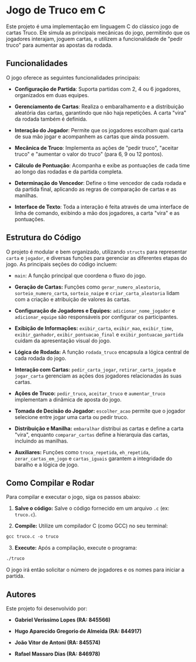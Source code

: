 # Jogo de Truco em C

Este projeto é uma implementação em linguagem C do clássico jogo de cartas Truco. Ele simula as principais mecânicas do jogo, permitindo que os jogadores interajam, joguem cartas, e utilizem a funcionalidade de "pedir truco" para aumentar as apostas da rodada.

## Funcionalidades

O jogo oferece as seguintes funcionalidades principais:

- **Configuração de Partida**: Suporta partidas com 2, 4 ou 6 jogadores, organizados em duas equipes.

- **Gerenciamento de Cartas**: Realiza o embaralhamento e a distribuição aleatória das cartas, garantindo que não haja repetições. A carta "vira" da rodada também é definida.

- **Interação do Jogador**: Permite que os jogadores escolham qual carta de sua mão jogar e acompanhem as cartas que ainda possuem.

- **Mecânica de Truco**: Implementa as ações de "pedir truco", "aceitar truco" e "aumentar o valor do truco" (para 6, 9 ou 12 pontos).

- **Cálculo de Pontuação**: Acompanha e exibe as pontuações de cada time ao longo das rodadas e da partida completa.

- **Determinação do Vencedor**: Define o time vencedor de cada rodada e da partida final, aplicando as regras de comparação de cartas e as manilhas.

- **Interface de Texto**: Toda a interação é feita através de uma interface de linha de comando, exibindo a mão dos jogadores, a carta "vira" e as pontuações.

## Estrutura do Código

O projeto é modular e bem organizado, utilizando `structs` para representar `carta` e `jogador`, e diversas funções para gerenciar as diferentes etapas do jogo. As principais seções do código incluem:

- `main`: A função principal que coordena o fluxo do jogo.

- **Geração de Cartas:** Funções como `gerar_numero_aleatorio`, `sorteio_numero_carta`, `sorteio_naipe` e `criar_carta_aleatoria` lidam com a criação e atribuição de valores às cartas.

- **Configuração de Jogadores e Equipes:** `adicionar_nome_jogador` e `adicionar_equipe` são responsáveis por configurar os participantes.

- **Exibição de Informações:** `exibir_carta`, `exibir_mao`, `exibir_time`, `exibir_ganhador`, `exibir_pontuacao_final` e `exibir_pontuacao_partida` cuidam da apresentação visual do jogo.

- **Lógica de Rodada:** A função `rodada_truco` encapsula a lógica central de cada rodada do jogo.

- **Interação com Cartas:** `pedir_carta_jogar`, `retirar_carta_jogada` e `jogar_carta` gerenciam as ações dos jogadores relacionadas às suas cartas.

- **Ações de Truco:** `pedir_truco`, `aceitar_truco` e `aumentar_truco` implementam a dinâmica de aposta do jogo.

- **Tomada de Decisão do Jogador:** `escolher_acao` permite que o jogador selecione entre jogar uma carta ou pedir truco.

- **Distribuição e Manilha:** `embaralhar` distribui as cartas e define a carta "vira", enquanto `comparar_cartas` define a hierarquia das cartas, incluindo as manilhas.

- **Auxiliares:** Funções como `troca_repetida`, `eh_repetida`, `zerar_cartas_em_jogo` e `cartas_iguais` garantem a integridade do baralho e a lógica de jogo.

## Como Compilar e Rodar

Para compilar e executar o jogo, siga os passos abaixo:

1. **Salve o código:** Salve o código fornecido em um arquivo `.c` (ex: `truco.c`).

2. **Compile:** Utilize um compilador C (como GCC) no seu terminal:

```markdown
gcc truco.c -o truco
```

3. **Execute:** Após a compilação, execute o programa:

```markdown
./truco
```

O jogo irá então solicitar o número de jogadores e os nomes para iniciar a partida.

## Autores

Este projeto foi desenvolvido por:

- **Gabriel Veríssimo Lopes (RA: 845566)**

- **Hugo Aparecido Gregorio de Almeida (RA: 844917)**

- **João Vitor de Antoni (RA: 845574)**

- **Rafael Massaro Dias (RA: 846978)**
